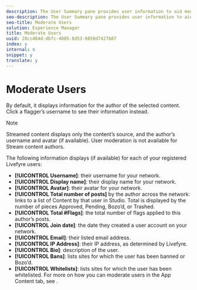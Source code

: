 ```yaml
---
description: The User Summary pane provides user information to aid moderation.
seo-description: The User Summary pane provides user information to aid moderation.
seo-title: Moderate Users
solution: Experience Manager
title: Moderate Users
uuid: 28cc484d-db7c-4085-8d53-0850d7427b87
index: y
internal: n
snippet: y
translate: y
---
```


# Moderate Users

By default, it displays information for the author of the selected content. Click a flagger’s username to see their information instead.

>[!NOTE]
>
>Streamed content displays only the content’s source, and the author’s username and avatar (if available). User moderation is not available for Stream content authors.

The following information displays (if available) for each of your registered Livefyre users:

* **[!UICONTROL  Username]**: their username for your network.
* **[!UICONTROL  Display name]**: their display name for your network.
* **[!UICONTROL  Avatar]**: their avatar for your network.
* **[!UICONTROL  Total number of posts]** by the author across the network: links to a list of Content by that user in Studio. Total is displayed by the number of pieces Approved, Pending, Bozo’d, or Trashed.
* **[!UICONTROL  Total #Flags]**: the total number of flags applied to this author’s posts.
* **[!UICONTROL  Join date]**: the date they created a user account on your network.
* **[!UICONTROL  Email]**: their listed email address.
* **[!UICONTROL  IP Address]**: their IP address, as determined by Livefyre.
* **[!UICONTROL  Bio]**: description of the user.
* **[!UICONTROL  Bans]**: lists sites for which the user has been banned or Bozo’d.
* **[!UICONTROL  Whitelists]**: lists sites for which the user has been whitelisted.
For more on how you can moderate users in the App Content tab, see [](../c_about_moderation/c_moderate_content_using_app_content.md#c_moderate_content_using_app_content). 
